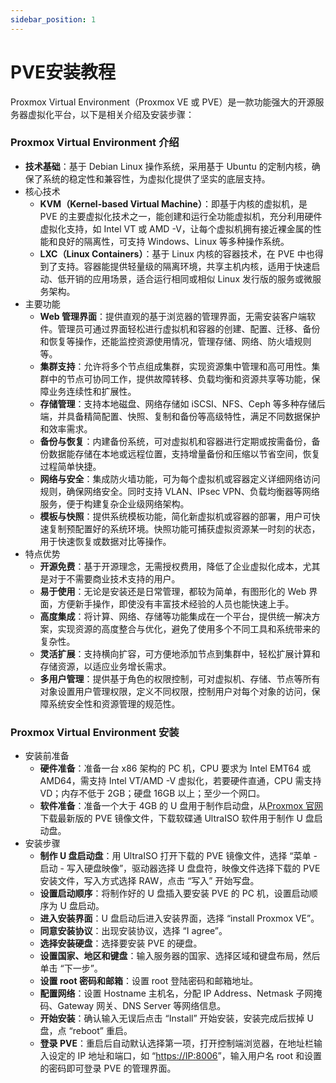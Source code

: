 ```yaml
---
sidebar_position: 1
---
```

# PVE安装教程

Proxmox Virtual Environment（Proxmox VE 或 PVE）是一款功能强大的开源服务器虚拟化平台，以下是相关介绍及安装步骤：

### Proxmox Virtual Environment 介绍

- **技术基础**：基于 Debian Linux 操作系统，采用基于 Ubuntu 的定制内核，确保了系统的稳定性和兼容性，为虚拟化提供了坚实的底层支持。
- 核心技术
  - **KVM（Kernel-based Virtual Machine）**：即基于内核的虚拟机，是 PVE 的主要虚拟化技术之一，能创建和运行全功能虚拟机，充分利用硬件虚拟化支持，如 Intel VT 或 AMD -V，让每个虚拟机拥有接近裸金属的性能和良好的隔离性，可支持 Windows、Linux 等多种操作系统。
  - **LXC（Linux Containers）**：基于 Linux 内核的容器技术，在 PVE 中也得到了支持。容器能提供轻量级的隔离环境，共享主机内核，适用于快速启动、低开销的应用场景，适合运行相同或相似 Linux 发行版的服务或微服务架构。
- 主要功能
  - **Web 管理界面**：提供直观的基于浏览器的管理界面，无需安装客户端软件。管理员可通过界面轻松进行虚拟机和容器的创建、配置、迁移、备份和恢复等操作，还能监控资源使用情况，管理存储、网络、防火墙规则等。
  - **集群支持**：允许将多个节点组成集群，实现资源集中管理和高可用性。集群中的节点可协同工作，提供故障转移、负载均衡和资源共享等功能，保障业务连续性和扩展性。
  - **存储管理**：支持本地磁盘、网络存储如 iSCSI、NFS、Ceph 等多种存储后端，并具备精简配置、快照、复制和备份等高级特性，满足不同数据保护和效率需求。
  - **备份与恢复**：内建备份系统，可对虚拟机和容器进行定期或按需备份，备份数据能存储在本地或远程位置，支持增量备份和压缩以节省空间，恢复过程简单快捷。
  - **网络与安全**：集成防火墙功能，可为每个虚拟机或容器定义详细网络访问规则，确保网络安全。同时支持 VLAN、IPsec VPN、负载均衡器等网络服务，便于构建复杂企业级网络架构。
  - **模板与快照**：提供系统模板功能，简化新虚拟机或容器的部署，用户可快速复制预配置好的系统环境。快照功能可捕获虚拟资源某一时刻的状态，用于快速恢复或数据对比等操作。
- 特点优势
  - **开源免费**：基于开源理念，无需授权费用，降低了企业虚拟化成本，尤其是对于不需要商业技术支持的用户。
  - **易于使用**：无论是安装还是日常管理，都较为简单，有图形化的 Web 界面，方便新手操作，即使没有丰富技术经验的人员也能快速上手。
  - **高度集成**：将计算、网络、存储等功能集成在一个平台，提供统一解决方案，实现资源的高度整合与优化，避免了使用多个不同工具和系统带来的复杂性。
  - **灵活扩展**：支持横向扩容，可方便地添加节点到集群中，轻松扩展计算和存储资源，以适应业务增长需求。
  - **多用户管理**：提供基于角色的权限控制，可对虚拟机、存储、节点等所有对象设置用户管理权限，定义不同权限，控制用户对每个对象的访问，保障系统安全性和资源管理的规范性。

### Proxmox Virtual Environment 安装

- 安装前准备
  - **硬件准备**：准备一台 x86 架构的 PC 机，CPU 要求为 Intel EMT64 或 AMD64，需支持 Intel VT/AMD -V 虚拟化，若要硬件直通，CPU 需支持 VD；内存不低于 2GB；硬盘 16GB 以上；至少一个网口。
  - **软件准备**：准备一个大于 4GB 的 U 盘用于制作启动盘，从[Proxmox 官网](https://proxmox.com/en/downloads)下载最新版的 PVE 镜像文件，下载软碟通 UltraISO 软件用于制作 U 盘启动盘。
- 安装步骤
  - **制作 U 盘启动盘**：用 UltraISO 打开下载的 PVE 镜像文件，选择 “菜单 - 启动 - 写入硬盘映像”，驱动器选择 U 盘盘符，映像文件选择下载的 PVE 安装文件，写入方式选择 RAW，点击 “写入” 开始写盘。
  - **设置启动顺序**：将制作好的 U 盘插入要安装 PVE 的 PC 机，设置启动顺序为 U 盘启动。
  - **进入安装界面**：U 盘启动后进入安装界面，选择 “install Proxmox VE”。
  - **同意安装协议**：出现安装协议，选择 “I agree”。
  - **选择安装硬盘**：选择要安装 PVE 的硬盘。
  - **设置国家、地区和键盘**：输入服务器的国家、选择区域和键盘布局，然后单击 “下一步”。
  - **设置 root 密码和邮箱**：设置 root 登陆密码和邮箱地址。
  - **配置网络**：设置 Hostname 主机名，分配 IP Address、Netmask 子网掩码、Gateway 网关、DNS Server 等网络信息。
  - **开始安装**：确认输入无误后点击 “Install” 开始安装，安装完成后拔掉 U 盘，点 “reboot” 重启。
  - **登录 PVE**：重启后自动默认选择第一项，打开控制端浏览器，在地址栏输入设定的 IP 地址和端口，如 “[https://IP:8006](https://IP:8006/)”，输入用户名 root 和设置的密码即可登录 PVE 的管理界面。
